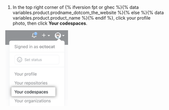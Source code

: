 1. In the top right corner of {% ifversion fpt or ghec %}{% data variables.product.prodname_dotcom_the_website %}{% else %}{% data variables.product.product_name %}{% endif %}, click your profile photo, then click **Your codespaces**.

  ![Opção de menu "Seus codespaces"](/assets/images/help/codespaces/your-codespaces-option.png)
